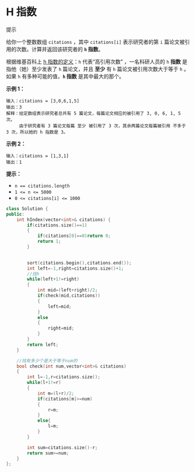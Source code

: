 #  H 指数



提示



给你一个整数数组 `citations` ，其中 `citations[i]` 表示研究者的第 `i` 篇论文被引用的次数。计算并返回该研究者的 **`h` 指数**。

根据维基百科上 [h 指数的定义](https://baike.baidu.com/item/h-index/3991452?fr=aladdin)：`h` 代表“高引用次数” ，一名科研人员的 `h` **指数** 是指他（她）至少发表了 `h` 篇论文，并且 **至少** 有 `h` 篇论文被引用次数大于等于 `h` 。如果 `h` 有多种可能的值，**`h` 指数** 是其中最大的那个。

 

**示例 1：**

```
输入：citations = [3,0,6,1,5]
输出：3 
解释：给定数组表示研究者总共有 5 篇论文，每篇论文相应的被引用了 3, 0, 6, 1, 5 次。
     由于研究者有 3 篇论文每篇 至少 被引用了 3 次，其余两篇论文每篇被引用 不多于 3 次，所以她的 h 指数是 3。
```

**示例 2：**

```
输入：citations = [1,3,1]
输出：1
```

 

**提示：**

- `n == citations.length`
- `1 <= n <= 5000`
- `0 <= citations[i] <= 1000`





```c++
class Solution {
public:
    int hIndex(vector<int>& citations) {
        if(citations.size()==1)
        {
            if(citations[0]==0)return 0;
            return 1;
        }
        

        sort(citations.begin(),citations.end());
        int left=-1,right=citations.size()+1;
        //找h
        while(left+1!=right)
        {
            int mid=(left+right)/2;
            if(check(mid,citations))
            {
                left=mid;
            }
            else
            {
                right=mid;
            }
        }
        return left;
    }

    //找有多少个是大于等于num的
    bool check(int num,vector<int>& citations)
    {
        int l=-1,r=citations.size();
        while(l+1!=r)
        {
            int m=(l+r)/2;
            if(citations[m]>=num)
            {
                r=m;
            }
            else{
                l=m;
            }
        }

        int sum=citations.size()-r;
        return sum>=num;
    }
};
```

